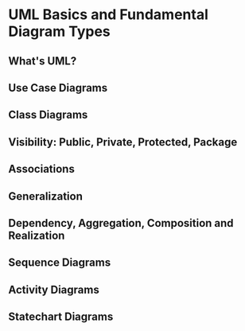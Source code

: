# UML Basics and Fundamental Diagram Types

## What's UML?

## Use Case Diagrams

## Class Diagrams

## Visibility: Public, Private, Protected, Package

## Associations

## Generalization

## Dependency, Aggregation, Composition and Realization

## Sequence Diagrams

## Activity Diagrams

## Statechart Diagrams

